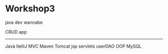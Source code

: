 # Workshop3
java dev wannabe

CRUD app

-----------------

Java
ItelliJ
MVC
Maven
Tomcat
jsp
servlets
userDAO
OOP
MySQL
